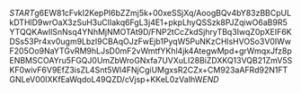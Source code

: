 $START$g6EW81cFvkI2KepPI6bZZmj5k+00xeSSjXq/AoogBQv4bY83zBBCpULkDTHlD9wrOaX3zSuH3uClIakq6FgL3j4E1+pkpLhyQSSzk8PJZqiwO6aB9R5YTQQKAwIlSnNsq4YNhMjNMOTAt9D/FNP2tCcZkdSjhryTBq3IwqZ0pXEIF6KDSs53Pr4xv0ugm9Lbzl9CBAqOJzFwEjb1PyqW5PuNKzCHlsHVOSo3V0IWwF205Oo9NaYTGvRM9hLJsD0mF2vWmtfYKhl4jk4AtegwMpd+grWmqxJfz8pENBMSCOAYru5FGQJ0UmZbWroGNxfa7UVXuLI28BiZDXKQ13VQB21ZmV5SKF0wivF6V9EfZ3isZL4Snt5Wl4FNjCgiUMgxsR2CZx+CM923aAFRd92N1FTGNLeV00IXKfEaWqdoL49QZD/cVjsp+KKeL0zVaIhW$END$